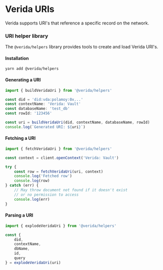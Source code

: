# Verida URIs

Verida supports URI's that reference a specific record on the network.

### URI helper library[​](https://developers.verida.network/docs/extensions/verida-uris#uri-helper-library) <a href="#uri-helper-library" id="uri-helper-library"></a>

The `@verida/helpers` library provides tools to create and load Verida URI's.

#### Installation[​](https://developers.verida.network/docs/extensions/verida-uris#installation) <a href="#installation" id="installation"></a>

```
yarn add @verida/helpers
```

#### Generating a URI[​](https://developers.verida.network/docs/extensions/verida-uris#generating-a-uri) <a href="#generating-a-uri" id="generating-a-uri"></a>

```typescript
import { buildVeridaUri } from '@verida/helpers'

const did = 'did:vda:polamoy:0x...'
const contextName: 'Verida: Vault'
const databaseName: 'test_db'
const rowId: '123456'

const uri = buildVeridaUri(did, contextName, databaseName, rowId)
console.log(`Generated URI: ${uri}`)
```

#### Fetching a URI[​](https://developers.verida.network/docs/extensions/verida-uris#fetching-a-uri) <a href="#fetching-a-uri" id="fetching-a-uri"></a>

```typescript
import { fetchVeridaUri } from '@verida/helpers'

const context = client.openContext('Verida: Vault')

try {
    const row = fetchVeridaUri(uri, context)
    console.log('Fetched row')
    console.log(row)
} catch (err) {
    // May throw document not found if it doesn't exist
    // or no permission to access
    console.log(err)
}
```

#### Parsing a URI[​](https://developers.verida.network/docs/extensions/verida-uris#parsing-a-uri) <a href="#parsing-a-uri" id="parsing-a-uri"></a>

```typescript
import { explodeVeridaUri } from '@verida/helpers'

const {
    did,
    contextName,
    dbName,
    id,
    query
} = explodeVeridaUri(uri)
```
